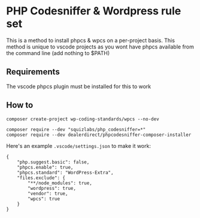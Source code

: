 # PHP Codesniffer & Wordpress rule set

This is a method to install phpcs & wpcs on a per-project basis. This method is unique to vscode projects as you wont have phpcs available from the command line (add nothing to $PATH)

## Requirements

The vscode phpcs plugin must be installed for this to work

## How to

    composer create-project wp-coding-standards/wpcs --no-dev

    composer require --dev "squizlabs/php_codesniffer=*"
    composer require --dev dealerdirect/phpcodesniffer-composer-installer

Here's an example `.vscode/settings.json` to make it work:

    {
        "php.suggest.basic": false,
        "phpcs.enable": true,
        "phpcs.standard": "WordPress-Extra",
        "files.exclude": {
            "**/node_modules": true,
            "wordpress": true,
            "vendor": true,
            "wpcs": true
        }
    }
